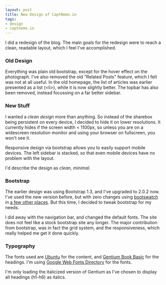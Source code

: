 ```yaml
---
layout: post
title: New Design of CaptNemo.in
tags:
- design
- captnemo.in
---
```


I did a redesign of the blog. The main goals for the redesign were to reach a
clean, readable layout, which I feel I've accomplished.

### Old Design

Everything was plain old bootstrap, except for the hover effect on the
photograph. I've also removed the old "Related Posts" feature, which I felt was
not at all useful. In the old homepage, the list of articles was earlier presented as a list (\<li\>), while it is now slightly better. The topbar has also been removed, instead focussing on a far better sidebar.

### New Stuff

I wanted a _clean design_ more than anything. So instead of the sharebox being persistent on every device, I decided to hide it on lower resolutions. It currently hides if the screen width < 1100px, so unless you are on a widescreen resolution monitor and using your browser on fullscreen, you won't see it.

Responsive design via bootstrap allows you to easily support mobile devices. The left sidebar is stacked, so that even mobile devices have no problem with the layout.

I'd describe the design as _clean, minimal_.

### Bootstrap

The earlier design was using Bootstrap 1.3, and I've upgraded to 2.0.2 now.
I've used the new version before, but with zero changes using
[bootswatch](http://bootswatch.com/) in [a few other places](/codechef/). But
this time, I decided to tweak bootstrap for my needs.

I did away with the navigation bar, and changed the default fonts. The site
does not feel like a stock bootstrap site any longer. The major contribution
from bootstrap, was in fact the grid system, and the responsiveness, which
really helped me get it done quickly.

### Typography

The fonts used are [Ubuntu](http://www.google.com/webfonts/specimen/Ubuntu) for the content, and [Gentium Book
Basic](http://www.google.com/webfonts/specimen/Gentium+Book+Basic) for the
headings. I'm using [Google Web Fonts
Directory](http://www.google.com/webfonts) for the fonts.

I'm only loading the italicized version of Gentium as I've chosen to display
all headings (h1-h6) as italics.
